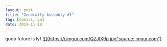 ```yaml
---
layout: post
title: "Generally Assembly #1"
tag: [comics, ga]
date: 2019-11-18
---
```

<!-- #62 -->
goop future is lyf
[![](https://i.imgur.com/QZJIX9p.jpg"source: imgur.com")](https://i.imgur.com/QZJIX9p.jpg)
